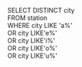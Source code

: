 SELECT DISTINCT city <br/>
FROM station <br/>
WHERE city LIKE 'a%' <br/>
OR city LIKE'e%' <br/>
OR city LIKE'i%' <br/>
OR city LIKE'o%' <br/>
OR city LIKE'u%' <br/>